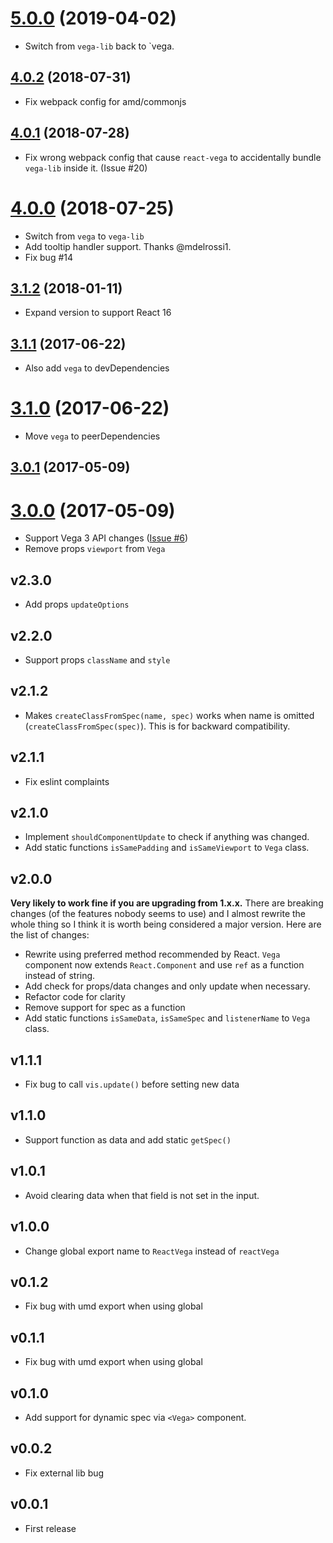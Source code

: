 <a name="5.0.0"></a>
# [5.0.0](https://github.com/vega/react-vega/compare/v4.0.2...v5.0.0) (2019-04-02)

- Switch from `vega-lib` back to `vega.

<a name="4.0.2"></a>
## [4.0.2](https://github.com/vega/react-vega/compare/v4.0.1...v4.0.2) (2018-07-31)

- Fix webpack config for amd/commonjs

<a name="4.0.1"></a>
## [4.0.1](https://github.com/vega/react-vega/compare/v4.0.0...v4.0.1) (2018-07-28)

- Fix wrong webpack config that cause `react-vega` to accidentally bundle `vega-lib` inside it. (Issue #20)

<a name="4.0.0"></a>
# [4.0.0](https://github.com/vega/react-vega/compare/v3.1.2...v4.0.0) (2018-07-25)

- Switch from `vega` to `vega-lib`
- Add tooltip handler support. Thanks @mdelrossi1.
- Fix bug #14

<a name="3.1.2"></a>
## [3.1.2](https://github.com/vega/react-vega/compare/v3.1.1...v3.1.2) (2018-01-11)

- Expand version to support React 16

<a name="3.1.1"></a>
## [3.1.1](https://github.com/vega/react-vega/compare/v3.1.0...v3.1.1) (2017-06-22)

- Also add `vega` to devDependencies

<a name="3.1.0"></a>
# [3.1.0](https://github.com/vega/react-vega/compare/v3.0.1...v3.1.0) (2017-06-22)

- Move `vega` to peerDependencies

<a name="3.0.1"></a>
## [3.0.1](https://github.com/vega/react-vega/compare/v3.0.0...v3.0.1) (2017-05-09)

<a name="3.0.0"></a>
# [3.0.0](https://github.com/vega/react-vega/compare/v2.3.1...v3.0.0) (2017-05-09)

- Support Vega 3 API changes ([Issue #6](https://github.com/kristw/react-vega/issues/6))
- Remove props `viewport` from `Vega`

## v2.3.0
- Add props `updateOptions`

## v2.2.0
- Support props `className` and `style`

## v2.1.2
- Makes `createClassFromSpec(name, spec)` works when name is omitted (`createClassFromSpec(spec)`). This is for backward compatibility.

## v2.1.1
- Fix eslint complaints

## v2.1.0
- Implement `shouldComponentUpdate` to check if anything was changed.
- Add static functions `isSamePadding` and `isSameViewport` to `Vega` class.

## v2.0.0
**Very likely to work fine if you are upgrading from 1.x.x.**  There are breaking changes (of the features nobody seems to use) and I almost rewrite the whole thing so I think it is worth being considered a major version. Here are the list of changes:

- Rewrite using preferred method recommended by React. `Vega` component now extends `React.Component` and use `ref` as a function instead of string.
- Add check for props/data changes and only update when necessary.
- Refactor code for clarity
- Remove support for spec as a function
- Add static functions `isSameData`, `isSameSpec` and `listenerName` to `Vega` class.

## v1.1.1
- Fix bug to call `vis.update()` before setting new data

## v1.1.0
- Support function as data and add static `getSpec()`

## v1.0.1
- Avoid clearing data when that field is not set in the input.

## v1.0.0
- Change global export name to `ReactVega` instead of `reactVega`

## v0.1.2
- Fix bug with umd export when using global

## v0.1.1
- Fix bug with umd export when using global

## v0.1.0
- Add support for dynamic spec via `<Vega>` component.

## v0.0.2
- Fix external lib bug

## v0.0.1
- First release
